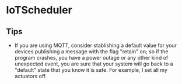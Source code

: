# IoTScheduler

## Tips

- If you are using MQTT, consider stablishing a default value for your devices publishing a message with the flag "retain" on; so if the program crashes, you have a power outage or any other kind of unexpected event, you are sure that your system will go back to a "default" state that you know it is safe. For example, I set all my actuators off.